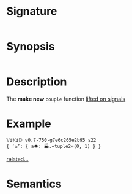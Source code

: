 # Signature
```vikid-signature
```

# Synopsis
```vikid-synopsis
```

# Description
The __make new__ `couple` function [lifted on signals](/refman/concepts/pure_functions)

# Example
```vikid-script
𝕍i𝕂i𝔻 v0.7-750-g7e6c265e2b95 s22
{ ‘⌂’: { a👁: 🏭.«tuple2»(0, 1) } }
```


[related...](https://en.wikipedia.org/wiki/Tuple)

# Semantics